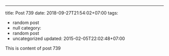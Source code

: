 ---
title: Post 739
date: 2018-09-27T21:54:02+07:00
tags:
  - random post
  - null
category:
  - random post
  - uncategorized
updated: 2015-02-05T22:02:48+07:00

This is content of post 739